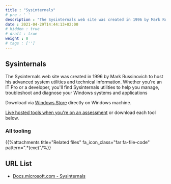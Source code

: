 ```yaml
---
title : "Sysinternals"
# pre : ' '
description : "The Sysinternals web site was created in 1996 by Mark Russinovich to host his advanced system utilities and technical information. Whether you're an IT Pro or a developer, you'll find Sysinternals utilities to help you manage, troubleshoot and diagnose your Windows systems and applications."
date : 2021-04-29T14:44:13+02:00
# hidden : true
# draft : true
weight : 0
# tags : ['']
---
```


## Sysinternals

The Sysinternals web site was created in 1996 by Mark Russinovich to host his advanced system utilities and technical information. Whether you're an IT Pro or a developer, you'll find Sysinternals utilities to help you manage, troubleshoot and diagnose your Windows systems and applications

Download via [Windows Store](ms-windows-store://pdp/?productid=9P7KNL5RWT25) directly on Windows machine.

[Live hosted tools when you're on an assessment](https://live.sysinternals.com/) or download each tool below.

### All tooling

{{%attachments title="Related files" fa_icon_class="far fa-file-code" pattern=".*(exe)"/%}}

## URL List

* [Docs.microsoft.com - Sysinternals](https://docs.microsoft.com/en-us/sysinternals/)

